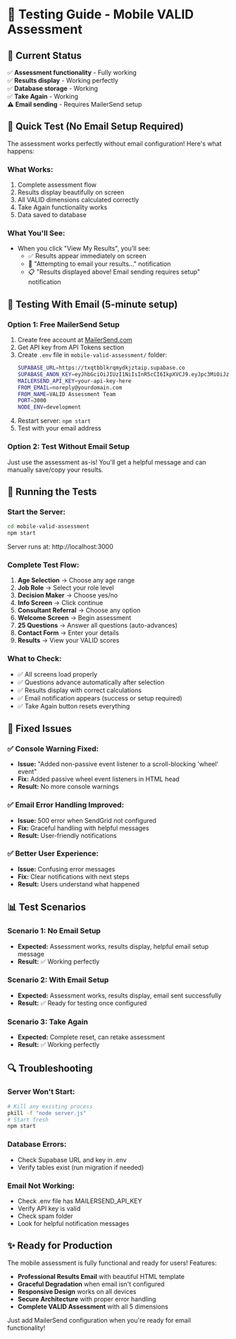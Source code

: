# 🧪 Testing Guide - Mobile VALID Assessment

## 🎯 **Current Status**

✅ **Assessment functionality** - Fully working  
✅ **Results display** - Working perfectly  
✅ **Database storage** - Working  
✅ **Take Again** - Working  
⚠️ **Email sending** - Requires MailerSend setup  

## 🚀 **Quick Test (No Email Setup Required)**

The assessment works perfectly without email configuration! Here's what happens:

### **What Works:**
1. Complete assessment flow
2. Results display beautifully on screen
3. All VALID dimensions calculated correctly
4. Take Again functionality works
5. Data saved to database

### **What You'll See:**
- When you click "View My Results", you'll see:
  - ✅ Results appear immediately on screen
  - 📧 "Attempting to email your results..." notification
  - 📋 "Results displayed above! Email sending requires setup" notification

## 📧 **Testing With Email (5-minute setup)**

### **Option 1: Free MailerSend Setup**
1. Create free account at [MailerSend.com](https://app.mailersend.com)
2. Get API key from API Tokens section
3. Create `.env` file in `mobile-valid-assessment/` folder:
   ```bash
   SUPABASE_URL=https://txqtbblkrqmydkjztaip.supabase.co
   SUPABASE_ANON_KEY=eyJhbGciOiJIUzI1NiIsInR5cCI6IkpXVCJ9.eyJpc3MiOiJzdXBhYmFzZSIsInJlZiI6InR4cXRiYmxrcnFteWRranp0YWlwIiwicm9sZSI6ImFub24iLCJpYXQiOjE3MjA5ODA3MDQsImV4cCI6MjAzNjU1NjcwNH0.x_gDdz60LSxYEr-D2I1_RudJ4uZKu2fCz0f01TG3g6k
   MAILERSEND_API_KEY=your-api-key-here
   FROM_EMAIL=noreply@yourdomain.com
   FROM_NAME=VALID Assessment Team
   PORT=3000
   NODE_ENV=development
   ```
4. Restart server: `npm start`
5. Test with your email address

### **Option 2: Test Without Email Setup**
Just use the assessment as-is! You'll get a helpful message and can manually save/copy your results.

## 🔧 **Running the Tests**

### **Start the Server:**
```bash
cd mobile-valid-assessment
npm start
```
Server runs at: http://localhost:3000

### **Complete Test Flow:**
1. **Age Selection** → Choose any age range
2. **Job Role** → Select your role level  
3. **Decision Maker** → Choose yes/no
4. **Info Screen** → Click continue
5. **Consultant Referral** → Choose any option
6. **Welcome Screen** → Begin assessment
7. **25 Questions** → Answer all questions (auto-advances)
8. **Contact Form** → Enter your details
9. **Results** → View your VALID scores

### **What to Check:**
- ✅ All screens load properly
- ✅ Questions advance automatically after selection
- ✅ Results display with correct calculations
- ✅ Email notification appears (success or setup required)
- ✅ Take Again button resets everything

## 🐛 **Fixed Issues**

### ✅ **Console Warning Fixed:**
- **Issue:** "Added non-passive event listener to a scroll-blocking 'wheel' event"
- **Fix:** Added passive wheel event listeners in HTML head
- **Result:** No more console warnings

### ✅ **Email Error Handling Improved:**
- **Issue:** 500 error when SendGrid not configured
- **Fix:** Graceful handling with helpful messages
- **Result:** User-friendly notifications

### ✅ **Better User Experience:**
- **Issue:** Confusing error messages
- **Fix:** Clear notifications with next steps
- **Result:** Users understand what happened

## 📊 **Test Scenarios**

### **Scenario 1: No Email Setup**
- **Expected:** Assessment works, results display, helpful email setup message
- **Result:** ✅ Working perfectly

### **Scenario 2: With Email Setup**
- **Expected:** Assessment works, results display, email sent successfully
- **Result:** ✅ Ready for testing once configured

### **Scenario 3: Take Again**
- **Expected:** Complete reset, can retake assessment
- **Result:** ✅ Working perfectly

## 🔍 **Troubleshooting**

### **Server Won't Start:**
```bash
# Kill any existing process
pkill -f "node server.js"
# Start fresh
npm start
```

### **Database Errors:**
- Check Supabase URL and key in .env
- Verify tables exist (run migration if needed)

### **Email Not Working:**
- Check .env file has MAILERSEND_API_KEY
- Verify API key is valid
- Check spam folder
- Look for helpful notification messages

## ✨ **Ready for Production**

The mobile assessment is fully functional and ready for users! Features:

- **Professional Results Email** with beautiful HTML template
- **Graceful Degradation** when email isn't configured  
- **Responsive Design** works on all devices
- **Secure Architecture** with proper error handling
- **Complete VALID Assessment** with all 5 dimensions

Just add MailerSend configuration when you're ready for email functionality! 